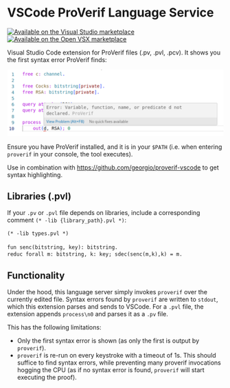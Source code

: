 # VSCode ProVerif Language Service

[![Available on the Visual Studio marketplace][vs-marketplace-shield]][vs-marketplace-link]
[![Available on the Open VSX marketplace][open-vsx-shield]][open-vsx-link]

[vs-marketplace-shield]: https://img.shields.io/visual-studio-marketplace/v/FlorianAlexanderMoser.vscode-proverif-language-service?label=Visual%20Studio%20Marketplace
[vs-marketplace-link]: https://marketplace.visualstudio.com/items?itemName=FlorianAlexanderMoser.vscode-proverif-language-service

[open-vsx-shield]: https://img.shields.io/open-vsx/v/FlorianAlexanderMoser/vscode-proverif-language-service
[open-vsx-link]: https://open-vsx.org/extension/FlorianAlexanderMoser/vscode-proverif-language-service

Visual Studio Code extension for ProVerif files (.pv, .pvl, .pcv). 
It shows you the first syntax error ProVerif finds:

![Screenshot showing how the extension shows errors from ProVerif](./docs/sample.png)

Ensure you have ProVerif installed, and it is in your `$PATH` (i.e. when entering `proverif` in your console, the tool executes).

Use in combination with https://github.com/georgio/proverif-vscode to get syntax highlighting.

## Libraries (.pvl)

If your `.pv` or `.pvl` file depends on libraries, include a corresponding comment `(* -lib {library_path}.pvl *)`:

```proverif
(* -lib types.pvl *)

fun senc(bitstring, key): bitstring.
reduc forall m: bitstring, k: key; sdec(senc(m,k),k) = m.
```

## Functionality

Under the hood, this language server simply invokes `proverif` over the currently edited file.
Syntax errors found by `proverif` are written to `stdout`, which this extension parses and sends to VSCode.
For a `.pvl` file, the extension appends `process\n0` and parses it as a `.pv` file.

This has the following limitations:
- Only the first syntax error is shown (as only the first is output by `proverif`).
- `proverif` is re-run on every keystroke with a timeout of 1s. This should suffice to find syntax errors, while preventing many proverif invocations hogging the CPU (as if no syntax error is found, `proverif` will start executing the proof).

